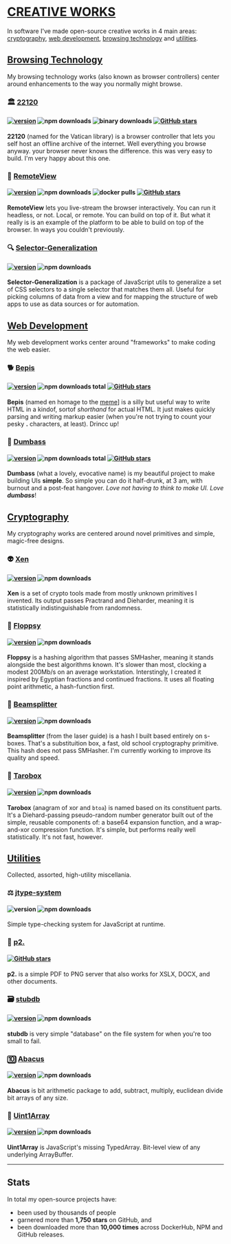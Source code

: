 # [CREATIVE WORKS](https://github.com/crislin2046/portfolio/blob/master/README.md#creative-works)

In software I've made open-source creative works in 4 main areas: [cryptography](#cryptography), [web development](#web-development), [browsing technology](#browsing-technology) and [utilities](#utilities). 

## [Browsing Technology](https://github.com/crislin2046/portfolio/blob/master/README.md#browsing-technology)

My browsing technology works (also known as browser controllers) center around enhancements to the way you normally might browse.

### :classical_building: [22120](https://github.com/dosyago/22120) 

#### [![version](https://img.shields.io/npm/v/archivist1.svg?label=&color=0080FF)](https://github.com/dosyago/22120/releases/latest) ![npm downloads](https://img.shields.io/npm/dt/archivist1) ![binary downloads](https://img.shields.io/github/downloads/dosyago/22120/total?label=binary%20downloads) [![GitHub stars](https://img.shields.io/github/stars/dosyago/22120.svg?style=social&label=Star)](https://GitHub.com/dosyago/22120/stargazers/)

**22120** (named for the Vatican library) is a browser controller that lets you self host an offline archive of the internet. Well everything you browse anyway. your browser never knows the difference. this was very easy to build. I'm very happy about this one.

### :satellite: [RemoteView](https://github.com/dosyago/RemoteView) 

#### [![version](https://img.shields.io/npm/v/remoteview.svg?label=&color=0080FF)](https://github.com/dosyago/RemoteView/releases/latest) ![npm downloads](https://img.shields.io/npm/dt/remoteview) ![docker pulls](https://img.shields.io/docker/pulls/dosyago/browsergapce) [![GitHub stars](https://img.shields.io/github/stars/dosyago/RemoteView.svg?style=social&label=Star)](https://GitHub.com/dosyago/RemoteView/stargazers/)

**RemoteView** lets you live-stream the browser interactively. You can run it headless, or not. Local, or remote. You can build on top of it. But what it really is is an example of the platform to be able to build on top of the browser. In ways you couldn't previously.

### :mag:	[Selector-Generalization](https://www.npmjs.com/package/selector-generalization)

#### [![version](https://img.shields.io/npm/v/selector-generalization.svg?label=&color=0080FF)](https://github.com/crislin2046/selector-generalization/releases/latest) ![npm downloads](https://img.shields.io/npm/dt/selector-generalization)

**Selector-Generalization** is a package of JavaScript utils to generalize a set of CSS selectors to a single selector that matches them all. Useful for picking columns of data from a view and for mapping the structure of web apps to use as data sources or for automation.

## [Web Development](https://github.com/crislin2046/portfolio/blob/master/README.md#web-development)

My web development works center around "frameworks" to make coding the web easier. 

### :dog2: [Bepis](https://github.com/dosyago/bepis) 

#### [![version](https://img.shields.io/npm/v/bepis.svg?label=&color=0080FF)](https://github.com/dosyago/bepis/releases/latest) ![npm downloads total](https://img.shields.io/npm/dt/bepis) [![GitHub stars](https://img.shields.io/github/stars/dosyago/bepis.svg?style=social&label=Star)](https://GitHub.com/dosyago/bepis/stargazers/)

**Bepis** (named en homage to the [meme](https://www.youtube.com/watch?v=zbqdh5duDuU)] is a silly but useful way to write HTML in a kindof, sortof *shorthand* for actual HTML. It just makes quickly parsing and writing markup easier (when you're not trying to count your pesky **.** characters, at least). Drincc up!

### :bug: [Dumbass](https://github.com/dosyago/dumbass)

#### [![version](https://img.shields.io/npm/v/dumbass.svg?label=&color=0080FF)](https://github.com/dosyago/dumbass/releases/latest) ![npm downloads total](https://img.shields.io/npm/dt/dumbass) [![GitHub stars](https://img.shields.io/github/stars/dosyago/dumbass.svg?style=social&label=Star)](https://GitHub.com/dosyago/dumbass/stargazers/)

**Dumbass** (what a lovely, evocative name) is my beautiful project to make building UIs **simple**. So simple you can do it half-drunk, at 3 am, with burnout and a post-feat hangover. *Love not having to think to make UI. Love **dumbass***!

## [Cryptography](https://github.com/crislin2046/portfolio/blob/master/README.md#cryptography)

My cryptography works are centered around novel primitives and simple, magic-free designs.

### :alien: [Xen](https://github.com/dosyago/xen) 

#### [![version](https://img.shields.io/npm/v/xen.svg?label=&color=0080FF)](https://github.com/dosyago/xen/releases/latest) ![npm downloads](https://img.shields.io/npm/dt/xen) 

**Xen** is a set of crypto tools made from mostly unknown primitives I invented. Its output passes Practrand and Dieharder, meaning it is statistically indistinguishable from randomness.

### :baby_chick: [Floppsy](https://github.com/dosyago/floppsy)

#### [![version](https://img.shields.io/npm/v/floppsy.svg?label=&color=0080FF)](https://github.com/dosyago/floppsy/releases/latest) ![npm downloads](https://img.shields.io/npm/dt/floppsy) 

**Floppsy** is a hashing algorithm that passes SMHasher, meaning it stands alongside the best algorithms known. It's slower than most, clocking a modest 200Mb/s on an average workstation. Interstingly, I created it inspired by Egyptian fractions and continued fractions. It uses all floating point arithmetic, a hash-function first.

### :stars: [Beamsplitter](https://github.com/dosyago/beamsplitter) 

#### [![version](https://img.shields.io/npm/v/beamsplitter.svg?label=&color=0080FF)](https://github.com/dosyago/beamsplitter/releases/latest) ![npm downloads](https://img.shields.io/npm/dt/beamsplitter) 

**Beamsplitter** (from the laser guide) is a hash I built based entirely on s-boxes. That's a substituition box, a fast, old school cryptography primitive. This hash does not pass SMHasher. I'm currently working to improve its quality and speed.

### :bento: [Tarobox](https://github.com/dosyago/tarobox) 

#### [![version](https://img.shields.io/npm/v/tarobox.svg?label=&color=0080FF)](https://github.com/dosyago/tarobox/releases/latest) ![npm downloads](https://img.shields.io/npm/dt/tarobox) 

**Tarobox** (anagram of xor and `btoa`) is named based on its constituent parts. It's a Diehard-passing pseudo-random number generator built out of the simple, reusable components of: a base64 expansion function, and a wrap-and-xor compression function. It's simple, but performs really well statistically. It's not fast, however.

## [Utilities](https://github.com/crislin2046/portfolio/blob/master/README.md#utilities)

Collected, assorted, high-utility miscellania. 

### :balance_scale: [jtype-system](https://github.com/crislin2046/jtype-system) 

#### ![version](https://img.shields.io/npm/v/jtype-system?label=%22%22) ![npm downloads](https://img.shields.io/npm/dt/jtype-system)

Simple type-checking system for JavaScript at runtime.

### :page_facing_up: [p2.](https://github.com/dosyago/p2.) 

#### [![GitHub stars](https://img.shields.io/github/stars/dosyago/p2..svg?style=social&label=Star)](https://GitHub.com/dosyago/p2./stargazers/)

**p2.** is a simple PDF to PNG server that also works for XSLX, DOCX, and other documents.

### :card_file_box: [stubdb](https://github.com/crislin2046/stubdb) 

#### [![version](https://img.shields.io/npm/v/stubdb.svg?label=&color=0080FF)](https://github.com/crislin2046/stubdb/releases/latest) ![npm downloads](https://img.shields.io/npm/dt/stubdb) 

**stubdb** is very simple "database" on the file system for when you're too small to fail.

### :keycap_ten: [Abacus](https://github.com/crislin2046/bitmath) 

#### [![version](https://img.shields.io/npm/v/bitmath.svg?label=&color=0080FF)](https://github.com/crislin2046/abacus/releases/latest) ![npm downloads](https://img.shields.io/npm/dt/bitmath) 

**Abacus** is bit arithmetic package to add, subtract, multiply, euclidean divide bit arrays of any size.

### :wind_chime: [Uint1Array](https://github.com/crislin2046/Uint1Array) 

#### [![version](https://img.shields.io/npm/v/uint1array.svg?label=&color=0080FF)](https://github.com/crislin2046/Uint1Array/releases/latest) ![npm downloads](https://img.shields.io/npm/dt/uint1array) 

**Uint1Array** is JavaScript's missing TypedArray. Bit-level view of any underlying ArrayBuffer.

-----

## Stats

In total my open-source projects have:

- been used by thousands of people
- garnered more than **1,750 stars** on GitHub, and 
- been downloaded more than **10,000 times** across DockerHub, NPM and GitHub releases.
